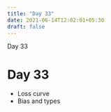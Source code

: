 ```yaml
---
title: "Day 33"
date: 2021-06-14T12:02:01+05:30
draft: false
---
```


Day 33

# Day 33

* Loss curve
* Bias and types